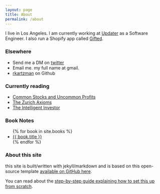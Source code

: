```yaml
---
layout: page
title: About
permalink: /about
---
```


I live in Los Angeles. I am currently working at [Updater](https://updater.com/) as a Software Engineer. I also run a Shopify app called [Gifted](https://apps.shopify.com/gifted-1).

### Elsewhere

- Send me a DM on [twitter](twitter.com/remykartz)
- Email me. my full name at gmail.
- [rkartzman](https://github.com/rkartzman) on Github

### Currently reading

- [Common Stocks and Uncommon Profits](https://www.amazon.com/Common-Stocks-Uncommon-Profits-Writings)
- [The Zurich Axioms](https://www.amazon.com/Zurich-Axioms-reward-generations-bankers/dp/1897597495)
- [The Intelligent Investor](https://www.amazon.com/Intelligent-Investor-Definitive-Investing-Essentials/dp/0060555661)

### Book Notes

<ul>
{% for book in site.books %}
  <li>
    <a href="{{ book.url }}">
      {{ book.title }}
    </a>
  </li>
{% endfor %}
</ul>

### About this site

this site is built/written with jekyll/markdown and is based on this open-source template [available on GitHub here](https://github.com/maximevaillancourt/digital-garden-jekyll-template).

You can read about the [step-by-step guide explaining how to set this up from scratch](https://maximevaillancourt.com/blog/setting-up-your-own-digital-garden-with-jekyll).
